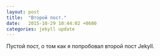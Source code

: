 ```yaml
---
layout: post
title:  "Второй пост."
date:   2015-10-29 10:44:02 +0600
categories: jekyll update
---
```

Пустой пост, о том как я попробовал второй пост Jekyll.